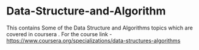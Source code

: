 # Data-Structure-and-Algorithm
This contains Some of the Data Structure and Algorithms topics which are covered in coursera . For the course link - https://www.coursera.org/specializations/data-structures-algorithms  
